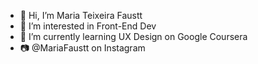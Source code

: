 - 👋 Hi, I’m Maria Teixeira Faustt        
- 👀 I’m interested in Front-End Dev     
- 🌱 I’m currently learning UX Design on Google Coursera
- 📷 @MariaFaustt on Instagram    
  
<!---
MariaLTN/MariaLTN is a ✨ special ✨ repository because its `README.md` (this file) appears on your GitHub profile.
You can click the Preview link to take a look at your changes.
--->
